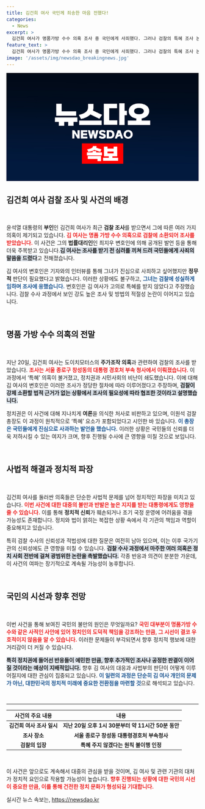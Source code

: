 ```yaml
---
title: 김건희 여사 국민께 죄송한 마음 전했다!
categories:
  - News
excerpt: >
  김건희 여사가 명품가방 수수 의혹 조사 중 국민에게 사죄했다. 그러나 검찰의 특혜 조사 논란이 일며 여론의 공분을 사고 있다. 검찰총장 역시 문제를 인정하며 사과했다.
feature_text: >
  김건희 여사가 명품가방 수수 의혹 조사 중 국민에게 사죄했다. 그러나 검찰의 특혜 조사 논란이 일며 여론의 공분을 사고 있다. 검찰총장 역시 문제를 인정하며 사과했다.
image: '/assets/img/newsdao_breakingnews.jpg'
---
```


<p><img src="/assets/img/newsdao_breakingnews.jpg" alt="koreaapp 속보" /></p>

<h2 data-ke-size="size26">김건희 여사 검찰 조사 및 사건의 배경</h2>

<p data-ke-size="size16">&nbsp;</p>

<p>윤석열 대통령의 <b>부인</b>인 김건희 여사가 최근 <b>검찰 조사</b>를 받으면서 그에 따른 여러 가지 의혹이 제기되고 있습니다. <b><span style="color: #ee2323;">김 여사는 명품 가방 수수 의혹으로 검찰에 소환되어 조사를 받았습니다.</span></b> 이 사건은 그의 <b>법률대리인</b>인 최지우 변호인에 의해 공개된 발언 등을 통해 더욱 주목받고 있습니다.<b><span style="background-color: #21538527;">김 여사는 조사를 받기 전 심려를 끼쳐 드려 국민들에게 사죄의 말씀을 드렸다</span></b>고 전해졌습니다. </p>

<p>김 여사의 변호인은 기자와의 인터뷰를 통해 그녀가 진심으로 사죄하고 싶어했지만 <b>정무적</b> 판단이 필요했다고 밝혔습니다. 이러한 상황에도 불구하고, <b><span style="color: #1a5490;">그녀는 검찰에 성실하게 임하며 조사에 응했습니다.</span></b> 변호인은 김 여사가 고의로 특혜를 받지 않았다고 주장했습니다. 검찰 수사 과정에서 보인 강도 높은 조사 및 방법의 적절성 논란이 이어지고 있습니다. </p>

<p data-ke-size="size16">&nbsp;</p>

<h2 data-ke-size="size26">명품 가방 수수 의혹의 전말</h2>

<p data-ke-size="size16">&nbsp;</p>

<p>지난 20일, 김건희 여사는 도이치모터스의 <b>주가조작 의혹</b>과 관련하여 검찰의 조사를 받았습니다. <b><span style="color: #ee2323;">조사는 서울 종로구 창성동의 대통령 경호처 부속 청사에서 이뤄졌습니다.</span></b> 이 과정에서 ‘특혜’ 의혹이 불거졌고, 정치권과 시민사회의 비난이 쇄도했습니다. 이에 대해 김 여사의 변호인은 이러한 조사가 정당한 절차에 따라 이루어졌다고 주장하며, <b><span style="background-color: #21538527;">검찰이 강제 소환할 법적 근거가 없는 상황에서 조사의 필요성에 따라 협조한 것이라고 설명했습니다.</span></b></p>

<p>정치권은 이 사건에 대해 지나치게 <b>여론</b>을 의식한 처사로 비판하고 있으며, 이원석 검찰총장도 이 과정이 원칙적으로 ‘특혜’ 요소가 포함되었다고 시인한 바 있습니다. <b><span style="color: #1a5490;">이 총장은 국민들에게 진심으로 사과하는 발언을 했습니다.</span></b> 이러한 상황은 국민들의 신뢰를 더욱 저하시킬 수 있는 여지가 크며, 향후 진행될 수사에 큰 영향을 미칠 것으로 보입니다.</p>

<p data-ke-size="size16">&nbsp;</p>

<h2 data-ke-size="size26">사법적 해결과 정치적 파장</h2>

<p data-ke-size="size16">&nbsp;</p>

<p>김건희 여사를 둘러싼 의혹들은 단순한 사법적 문제를 넘어 정치적인 파장을 미치고 있습니다. <b><span style="color: #ee2323;">이번 사건에 대한 대중의 불만과 반발은 높은 지지를 받는 대통령에게도 영향을 줄 수 있습니다.</span></b> 이를 통해 <b>정치적 신뢰</b>가 훼손되거나 조기 국정 운영에 어려움을 겪을 가능성도 존재합니다. 정치와 법이 얽히는 복잡한 상황 속에서 각 기관의 책임과 역할이 중요해지고 있습니다.</p>

<p>특히 검찰 수사의 신뢰성과 적법성에 대한 질문은 여전히 남아 있으며, 이는 이후 국가기관의 신뢰성에도 큰 영향을 미칠 수 있습니다. <b><span style="background-color: #21538527;">검찰 수사 과정에서 마주한 여러 의혹은 정치 사회 전반에 걸쳐 광범위한 논란을 촉발했습니다.</span></b> 각종 반응과 의견이 분분한 가운데, 이 사건의 여파는 장기적으로 계속될 가능성이 농후합니다.</p>

<p data-ke-size="size16">&nbsp;</p>

<h2 data-ke-size="size26">국민의 시선과 향후 전망</h2>

<p data-ke-size="size16">&nbsp;</p>

<p>이번 사건을 통해 보여진 국민의 불만의 원인은 무엇일까요? <b><span style="color: #ee2323;">국민 대부분이 명품가방 수수와 같은 사적인 사안에 있어 정치인의 도덕적 책임을 강조하는 만큼, 그 시선이 결코 우호적이지 않음을 알 수 있습니다.</span></b> 이러한 문제들이 부각되면서 향후 정치적 행보에 대한 거리감이 더 커질 수 있습니다. </p>

<p><b><span style="background-color: #21538527;">특히 정치권에 들어선 반응들이 예민한 만큼, 향후 추가적인 조사나 공정한 판결이 이어질 것이라는 예상이 지배적입니다.</span></b> 향후 김 여사의 대응과 사법부의 판단이 어떻게 이루어질지에 대한 관심이 집중되고 있습니다. <b><span style="color: #1a5490;">이 일련의 과정은 단순히 김 여사 개인의 문제가 아닌, 대한민국의 정치적 미래에 중요한 전환점을 마련할 것</span></b>으로 해석되고 있습니다. </p>

<p data-ke-size="size16">&nbsp;</p>

<hr>

<table style="width: 100%; margin-top: 15px;">
    <thead>
        <tr>
            <th style="text-align: center;">사건의 주요 내용</th>
            <th style="text-align: center;">내용</th>
        </tr>
    </thead>
    <tbody>
        <tr>
            <td style="text-align: center; height: 17px;"><b>김건희 여사 조사 일시</b></td>
            <td style="text-align: center; height: 17px;"><b>지난 20일 오후 1시 30분부터 약 11시간 50분 동안</b></td>
        </tr>
        <tr>
            <td style="text-align: center; height: 17px;"><b>조사 장소</b></td>
            <td style="text-align: center; height: 17px;"><b>서울 종로구 창성동 대통령경호처 부속청사</b></td>
        </tr>
        <tr>
            <td style="text-align: center; height: 17px;"><b>검찰의 입장</b></td>
            <td style="text-align: center; height: 17px;"><b>특혜 주지 않겠다는 원칙 불이행 인정</b></td>
        </tr>
    </tbody>
</table>

<p data-ke-size="size16">&nbsp;</p>

<p>이 사건은 앞으로도 계속해서 대중의 관심을 받을 것이며, 김 여사 및 관련 기관의 대처가 정치적 요인으로 작용할 가능성이 높습니다. <b><span style="color: #ee2323;">향후 진행되는 상황에 대한 국민의 시선이 중요한 만큼, 이를 통해 건전한 정치 문화가 형성되길 기대합니다.</span></b></p>
실시간 뉴스 속보는, <a href="https://newsdao.kr" rel="dofollow">https://newsdao.kr</a>


